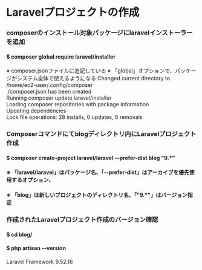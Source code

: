 # Laravelプロジェクトの作成

### composerのインストール対象パッケージにlaravelインストーラーを追加
#### $ composer global require laravel/installer

※ composer.jsonファイルに追記している
※ 「global」オプションで、パッケージがシステム全体で使えるようになる
Changed current directory to /home/ec2-user/.config/composer  
./composer.json has been created  
Running composer update laravel/installer  
Loading composer repositories with package information  
Updating dependencies  
Lock file operations: 28 installs, 0 updates, 0 removals  

### Composerコマンドにてblogディレクトリ内にLaravelプロジェクト作成
#### $ composer create-project laravel/laravel --prefer-dist blog "9.*"
#### ※ 「laravel/laravel」はパッケージ名、「--prefer-dist」はアーカイブを優先使用するオプション、
#### ※ 「blog」は新しいプロジェクトのディレクトリ名、「"9.*"」はバージョン指定

### 作成されたLaravelプロジェクト作成のバージョン確認
#### $ cd blog/
#### $ php artisan --version
Laravel Framework 9.52.16